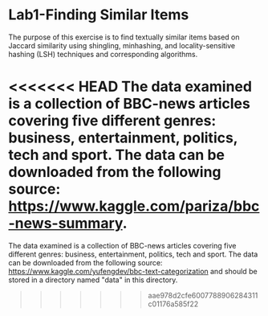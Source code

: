 # Lab1-Finding Similar Items
The purpose of this exercise is to find textually similar items based on Jaccard similarity using shingling, minhashing, and locality-sensitive hashing (LSH) techniques and corresponding algorithms.

<<<<<<< HEAD
The data examined is a collection of BBC-news articles covering five different genres: business, entertainment, politics, tech and sport. The data can be downloaded from the following source: https://www.kaggle.com/pariza/bbc-news-summary. 
=======
The data examined is a collection of BBC-news articles covering five different genres: business, entertainment, politics, tech and sport. The data can be downloaded from the following source: https://www.kaggle.com/yufengdev/bbc-text-categorization and should be stored in a directory named "data" in this directory.
>>>>>>> aae978d2cfe6007788906284311c01176a585f22
